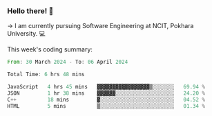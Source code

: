 ### Hello there! 👋

-> I am currently pursuing Software Engineering at NCIT, Pokhara University. 💻


This week's coding summary:
<!--START_SECTION:waka-->

```rust
From: 30 March 2024 - To: 06 April 2024

Total Time: 6 hrs 48 mins

JavaScript   4 hrs 45 mins   ▓▓▓▓▓▓▓▓▓▓▓▓▓▓▓▓▓▒░░░░░░░   69.94 %
JSON         1 hr 38 mins    ▓▓▓▓▓▓░░░░░░░░░░░░░░░░░░░   24.20 %
C++          18 mins         ▓░░░░░░░░░░░░░░░░░░░░░░░░   04.52 %
HTML         5 mins          ▒░░░░░░░░░░░░░░░░░░░░░░░░   01.34 %
```

<!--END_SECTION:waka-->
